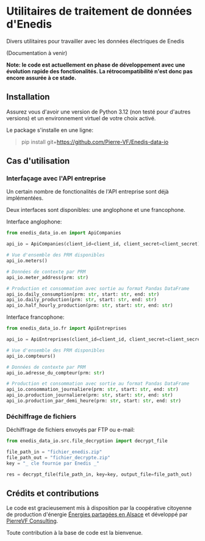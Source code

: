 # Utilitaires de traitement de données d'Enedis

Divers utilitaires pour travailler avec les données électriques de Enedis

(Documentation à venir)

**Note: le code est actuellement en phase de développement avec une évolution rapide des fonctionalités. La rétrocompatibilité n'est donc pas encore assurée à ce stade.**

## Installation

Assurez vous d'avoir une version de Python 3.12 (non testé pour d'autres versions) et un environnement virtuel de votre choix activé.

Le package s'installe en une ligne:

> pip install git+https://github.com/Pierre-VF/Enedis-data-io

## Cas d'utilisation

### Interfaçage avec l'API entreprise

Un certain nombre de fonctionalités de l'API entreprise sont déjà implémentées.

Deux interfaces sont disponibles: une anglophone et une francophone.

Interface anglophone:
```python
from enedis_data_io.en import ApiCompanies

api_io = ApiCompanies(client_id=client_id, client_secret=client_secret)

# Vue d'ensemble des PRM disponibles
api_io.meters()

# Données de contexte par PRM
api_io.meter_address(prm: str)

# Production et consommation avec sortie au format Pandas DataFrame
api_io.daily_consumption(prm: str, start: str, end: str)
api_io.daily_production(prm: str, start: str, end: str)
api_io.half_hourly_production(prm: str, start: str, end: str)

```

Interface francophone:
```python
from enedis_data_io.fr import ApiEntreprises

api_io = ApiEntreprises(client_id=client_id, client_secret=client_secret)

# Vue d'ensemble des PRM disponibles
api_io.compteurs()

# Données de contexte par PRM
api_io.adresse_du_compteur(prm: str)

# Production et consommation avec sortie au format Pandas DataFrame
api_io.consommation_journaliere(prm: str, start: str, end: str)
api_io.production_journaliere(prm: str, start: str, end: str)
api_io.production_par_demi_heure(prm: str, start: str, end: str)


```

### Déchiffrage de fichiers

Déchiffrage de fichiers envoyés par FTP ou e-mail:

```python
from enedis_data_io.src.file_decryption import decrypt_file

file_path_in = "fichier_enedis.zip"
file_path_out = "fichier_decrypte.zip"
key = "_ cle fournie par Enedis _"

res = decrypt_file(file_path_in, key=key, output_file=file_path_out)

```

## Crédits et contributions

Le code est gracieusement mis à disposition par la coopérative citoyenne de production d'énergie [Énergies partagées en Alsace](https://energies-partagees-alsace.coop/) et développé par
[PierreVF Consulting](https://www.pierrevf.consulting/).

Toute contribution à la base de code est la bienvenue.
